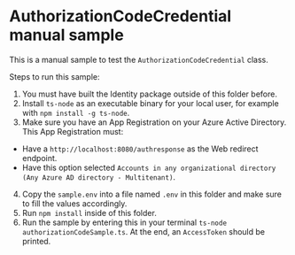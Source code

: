 # AuthorizationCodeCredential manual sample

This is a manual sample to test the `AuthorizationCodeCredential` class.

Steps to run this sample:

1. You must have built the Identity package outside of this folder before.
2. Install `ts-node` as an executable binary for your local user, for example with `npm install -g ts-node`.
3. Make sure you have an App Registration on your Azure Active Directory. This App Registration must:

- Have a `http://localhost:8080/authresponse` as the Web redirect endpoint.
- Have this option selected `Accounts in any organizational directory (Any Azure AD directory - Multitenant)`.

4. Copy the `sample.env` into a file named `.env` in this folder and make sure to fill the values accordingly.
5. Run `npm install` inside of this folder.
6. Run the sample by entering this in your terminal `ts-node authorizationCodeSample.ts`. At the end, an `AccessToken` should be printed.
